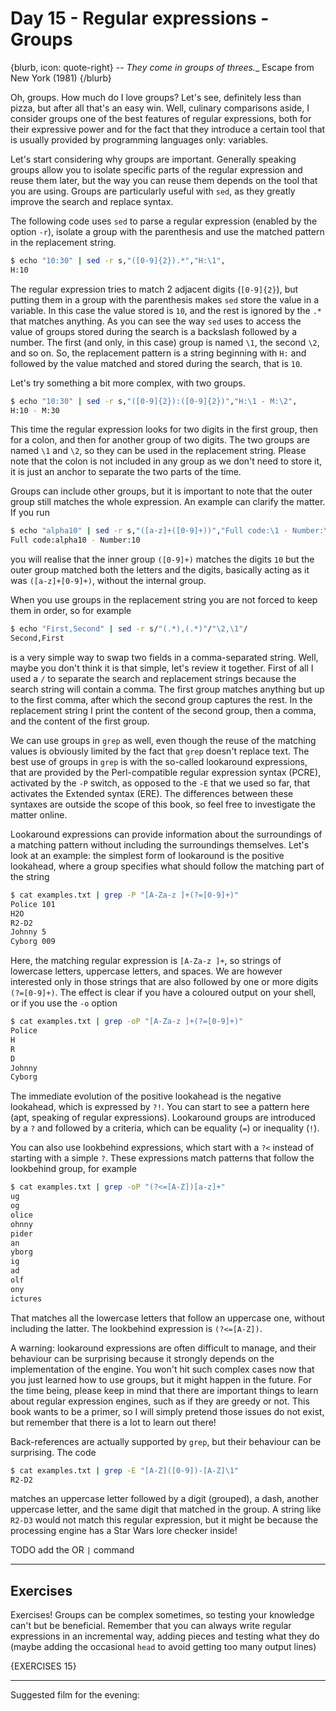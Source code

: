 # Day 15 - Regular expressions - Groups

{blurb, icon: quote-right}
-- _They come in groups of threes.__
Escape from New York (1981)
{/blurb}

Oh, groups. How much do I love groups? Let's see, definitely less than pizza, but after all that's an easy win. Well, culinary comparisons aside, I consider groups one of the best features of regular expressions, both for their expressive power and for the fact that they introduce a certain tool that is usually provided by programming languages only: variables.

Let's start considering why groups are important. Generally speaking groups allow you to isolate specific parts of the regular expression and reuse them later, but the way you can reuse them depends on the tool that you are using. Groups are particularly useful with `sed`, as they greatly improve the search and replace syntax.

The following code uses `sed` to parse a regular expression (enabled by the option `-r`), isolate a group with the parenthesis and use the matched pattern in the replacement string.

``` sh
$ echo "10:30" | sed -r s,"([0-9]{2}).*","H:\1",
H:10
```

The regular expression tries to match 2 adjacent digits (`[0-9]{2}`), but putting them in a group with the parenthesis makes `sed` store the value in a variable. In this case the value stored is `10`, and the rest is ignored by the `.*` that matches anything. As you can see the way `sed` uses to access the value of groups stored during the search is a backslash followed by a number. The first (and only, in this case) group is named `\1`, the second `\2`, and so on. So, the replacement pattern is a string beginning with `H:` and followed by the value matched and stored during the search, that is `10`.

Let's try something a bit more complex, with two groups.

``` sh
$ echo "10:30" | sed -r s,"([0-9]{2}):([0-9]{2})","H:\1 - M:\2",
H:10 - M:30
```

This time the regular expression looks for two digits in the first group, then for a colon, and then for another group of two digits. The two groups are named `\1` and `\2`, so they can be used in the replacement string. Please note that the colon is not included in any group as we don't need to store it, it is just an anchor to separate the two parts of the time.

Groups can include other groups, but it is important to note that the outer group still matches the whole expression. An example can clarify the matter. If you run

``` sh
$ echo "alpha10" | sed -r s,"([a-z]+([0-9]+))","Full code:\1 - Number:\2",
Full code:alpha10 - Number:10
```

you will realise that the inner group `([0-9]+)` matches the digits `10` but the outer group matched both the letters and the digits, basically acting as it was `([a-z]+[0-9]+)`, without the internal group.

When you use groups in the replacement string you are not forced to keep them in order, so for example

``` sh
$ echo "First,Second" | sed -r s/"(.*),(.*)"/"\2,\1"/
Second,First
```

is a very simple way to swap two fields in a comma-separated string. Well, maybe you don't think it is that simple, let's review it together. First of all I used a `/` to separate the search and replacement strings because the search string will contain a comma. The first group matches anything but up to the first comma, after which the second group captures the rest. In the replacement string I print the content of the second group, then a comma, and the content of the first group.

We can use groups in `grep` as well, even though the reuse of the matching values is obviously limited by the fact that `grep` doesn't replace text. The best use of groups in `grep` is with the so-called lookaround expressions, that are provided by the Perl-compatible regular expression syntax (PCRE), activated by the `-P` switch, as opposed to the `-E` that we used so far, that activates the Extended syntax (ERE). The differences between these syntaxes are outside the scope of this book, so feel free to investigate the matter online.

Lookaround expressions can provide information about the surroundings of a matching pattern without including the surroundings themselves. Let's look at an example: the simplest form of lookaround is the positive lookahead, where a group specifies what should follow the matching part of the string

``` sh
$ cat examples.txt | grep -P "[A-Za-z ]+(?=[0-9]+)"
Police 101
H2O
R2-D2
Johnny 5
Cyborg 009
```

Here, the matching regular expression is `[A-Za-z ]+`, so strings of lowercase letters, uppercase letters, and spaces. We are however interested only in those strings that are also followed by one or more digits `(?=[0-9]+)`. The effect is clear if you have a coloured output on your shell, or if you use the `-o` option

``` sh
$ cat examples.txt | grep -oP "[A-Za-z ]+(?=[0-9]+)"
Police 
H
R
D
Johnny 
Cyborg 
```

The immediate evolution of the positive lookahead is the negative lookahead, which is expressed by `?!`. You can start to see a pattern here (apt, speaking of regular expressions). Lookaround groups are introduced by a `?` and followed by a criteria, which can be equality (`=`) or inequality (`!`).

You can also use lookbehind expressions, which start with a `?<` instead of starting with a simple `?`. These expressions match patterns that follow the lookbehind group, for example

``` sh
$ cat examples.txt | grep -oP "(?<=[A-Z])[a-z]+"
ug
og
olice
ohnny
pider
an
yborg
ig
ad
olf
ony
ictures
```

That matches all the lowercase letters that follow an uppercase one, without including the latter. The lookbehind expression is `(?<=[A-Z])`.

A warning: lookaround expressions are often difficult to manage, and their behaviour can be surprising because it strongly depends on the implementation of the engine. You won't hit such complex cases now that you just learned how to use groups, but it might happen in the future. For the time being, please keep in mind that there are important things to learn about regular expression engines, such as if they are greedy or not. This book wants to be a primer, so I will simply pretend those issues do not exist, but remember that there is a lot to learn out there!

Back-references are actually supported by `grep`, but their behaviour can be surprising. The code

``` sh
$ cat examples.txt | grep -E "[A-Z]([0-9])-[A-Z]\1"
R2-D2
```

matches an uppercase letter followed by a digit (grouped), a dash, another uppercase letter, and the same digit that matched in the group. A string like `R2-D3` would not match this regular expression, but it might be because the processing engine has a Star Wars lore checker inside!

TODO add the OR `|` command

* * *

## Exercises

Exercises! Groups can be complex sometimes, so testing your knowledge can't but be beneficial. Remember that you can always write regular expressions in an incremental way, adding pieces and testing what they do (maybe adding the occasional `head` to avoid getting too many output lines)

{EXERCISES 15}

* * *

Suggested film for the evening: 